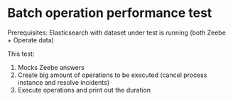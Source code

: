 # Batch operation performance test

Prerequisites: Elasticsearch with dataset under test is running (both Zeebe + Operate data)

This test:
1. Mocks Zeebe answers
2. Create big amount of operations to be executed (cancel process instance and resolve incidents)
2. Execute operations and print out the duration
